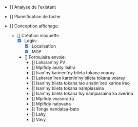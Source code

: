 - [] Analyse de l'existant

- [] Plannification de tache

- [] Conception affichage:
  - [] Création maquette
    - [x] Login:
      - [x] Localisation
      - [x] MDP
    - [] Formulaire envoie:
      - [] Laharan'ny PV
      - [] Mpifidy anaty lisitra
      - [] Isan'ny karinen'ny bileta tokana voaray
      - [] Laharan'ireo karenin'ny bileta tokana voaray
      - [] Isan'ny bileta tokana tao anatin'ireo karine ireo
      - [] Isan'ny bileta tokana nampiasaina
      - [] Isan'ny bileta tokana tsy nampiasaina ka averina
      - [] Mpifidy voasoratra
      - [] Mpifidy natovana
      - [] Tonga nandatsa-bato
      - [] Lahy
      - [] Vavy
